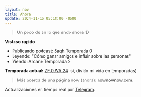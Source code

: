 ```yaml
---
layout: now
title: Ahora
update: 2024-11-16 05:18:00 -0600
---
```


> Un poco de en lo que ando ahora :D

**Vistaso rapido**
- Publicando podcast: [Saqh](https://saqh.lepodca.st/) Temporada 0
- Leyendo: "Cómo ganar amigos e influir sobre las personas"
- Viendo: Arcane Temporada 2

**Temporada actual:** [ZF.0.WA.24](https://zettafounder.github.io/temporadas/zf0wa24.html) (sí, divido mi vida en temporadas)

> Más acerca de una página now (ahora): <a target="_blank" href="https://nownownow.com/about">nownownow.com</a>.

Actualizaciones en tiempo real por <a target="_blank" href="https://t.me/zettafounder">Telegram</a>.